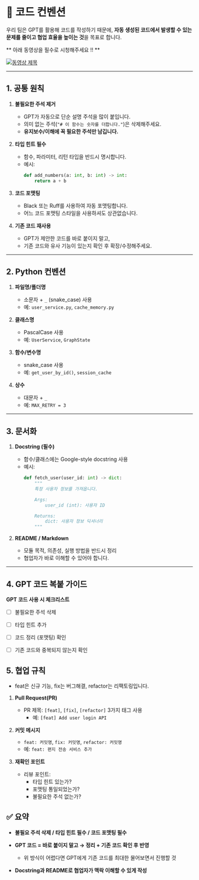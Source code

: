 # 📝 코드 컨벤션

우리 팀은 GPT를 활용해 코드를 작성하기 때문에, **자동 생성된 코드에서 발생할 수 있는 문제를 줄이고 협업 효율을 높이는 것**을 목표로 합니다.  

** 아래 동영상을 필수로 시청해주세요 !! ** 

[![동영상 제목](https://img.youtube.com/vi/PFELn3Gdw0w&t=337s/0.jpg)](https://www.youtube.com/watch?v=PFELn3Gdw0w&t=337s)

---

## 1. 공통 원칙
1. **불필요한 주석 제거**
   - GPT가 자동으로 단순 설명 주석을 많이 붙입니다.  
   - 의미 없는 주석(`"# 이 함수는 숫자를 더합니다."`)은 삭제해주세요.  
   - **유지보수/이해에 꼭 필요한 주석만 남깁니다.**

2. **타입 힌트 필수**
   - 함수, 파라미터, 리턴 타입을 반드시 명시합니다.  
   - 예시:
     ```python
     def add_numbers(a: int, b: int) -> int:
         return a + b
     ```

3. **코드 포맷팅**
   - Black 또는 Ruff를 사용하여 자동 포맷팅합니다. 
   - 어느 코드 포맷팅 스타일을 사용하셔도 상관없습니다.

4. **기존 코드 재사용**
   - GPT가 제안한 코드를 바로 붙이지 말고,  
   - 기존 코드와 유사 기능이 있는지 확인 후 확장/수정해주세요.  

---

## 2. Python 컨벤션
1. **파일명/폴더명**
   - 소문자 + `_` (snake_case) 사용  
   - 예: `user_service.py`, `cache_memory.py`

2. **클래스명**
   - PascalCase 사용  
   - 예: `UserService`, `GraphState`

3. **함수/변수명**
   - snake_case 사용  
   - 예: `get_user_by_id()`, `session_cache`

4. **상수**
   - 대문자 + `_`  
   - 예: `MAX_RETRY = 3`

---

## 3. 문서화
1. **Docstring (필수)**
   - 함수/클래스에는 Google-style docstring 사용
   - 예시:
     ```python
     def fetch_user(user_id: int) -> dict:
         """
         특정 사용자 정보를 가져옵니다.

         Args:
             user_id (int): 사용자 ID

         Returns:
             dict: 사용자 정보 딕셔너리
         """
     ```

2. **README / Markdown**
   - 모듈 목적, 의존성, 실행 방법을 반드시 정리  
   - 협업자가 바로 이해할 수 있어야 합니다.  

---

## 4. GPT 코드 복붙 가이드
 **GPT 코드 사용 시 체크리스트**
   - [ ] 불필요한 주석 삭제  
   - [ ] 타입 힌트 추가  
   - [ ] 코드 정리 (포맷팅) 확인  
   - [ ] 기존 코드와 중복되지 않는지 확인  


## 5. 협업 규칙
- feat은 신규 기능, fix는 버그해결, refactor는 리팩토링입니다.

1. **Pull Request(PR)**
   - PR 제목: `[feat]`, `[fix]`, `[refactor]` 3가지 태그 사용  
     - 예: `[feat] Add user login API`

2. **커밋 메시지**
   - `feat: 커밋명`, `fix: 커밋명`, `refactor: 커밋명`
   - 예: `feat: 편지 전송 서비스 추가`

3. **재확인 포인트**
   - 리뷰 포인트:
     - 타입 힌트 있는가?  
     - 포맷팅 통일되었는가?  
     - 불필요한 주석 없는가?  


## ✅ 요약
- **불필요 주석 삭제 / 타입 힌트 필수 / 코드 포맷팅 필수**  
- **GPT 코드 = 바로 붙이지 말고 → 정리 + 기존 코드 확인 후 반영**  
    - 위 방식이 어렵다면 GPT에게 기존 코드를 최대한 물어보면서 진행할 것 

- **Docstring과 README로 협업자가 맥락 이해할 수 있게 작성**  
